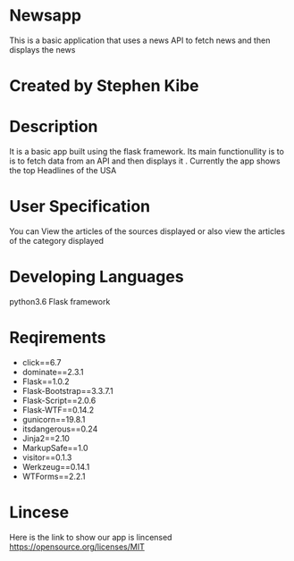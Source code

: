 # Newsapp
This is a basic application that uses a news API to fetch news and then displays the news

# Created by Stephen Kibe

# Description
It is a basic app built using the flask framework.
Its main functionullity is to is to fetch data from an API and then displays it .
Currently the app shows the top Headlines of the USA

# User Specification
You can View the articles of the sources displayed or also view the articles of the category displayed

# Developing Languages
python3.6 Flask framework

# Reqirements
- click==6.7
- dominate==2.3.1
- Flask==1.0.2
- Flask-Bootstrap==3.3.7.1
- Flask-Script==2.0.6
- Flask-WTF==0.14.2
- gunicorn==19.8.1
- itsdangerous==0.24
- Jinja2==2.10
- MarkupSafe==1.0
- visitor==0.1.3
- Werkzeug==0.14.1
- WTForms==2.2.1

# Lincese
Here is the link to show our app is lincensed
https://opensource.org/licenses/MIT